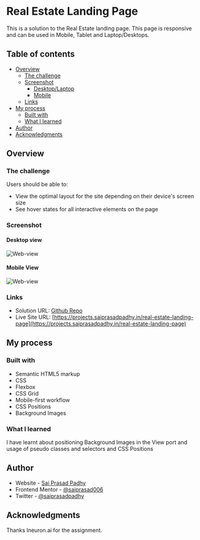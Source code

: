 # Real Estate Landing Page

This is a solution to the Real Estate landing page. This page is responsive and can be used in Mobile, Tablet and Laptop/Desktops.

## Table of contents

- [Overview](#overview)
  - [The challenge](#the-challenge)
  - [Screenshot](#screenshot)
      - [Desktop/Laptop](#desktop-view)
      - [Mobile](#mobile-view)
  - [Links](#links)
- [My process](#my-process)
  - [Built with](#built-with)
  - [What I learned](#what-i-learned)
- [Author](#author)
- [Acknowledgments](#acknowledgments)


## Overview

### The challenge

Users should be able to:

- View the optimal layout for the site depending on their device's screen size
- See hover states for all interactive elements on the page

### Screenshot

#### Desktop view
![Web-view](./Photos/web-output.png)

#### Mobile View
![Web-view](./Photos/mobile-output.png)

### Links

- Solution URL: [Github Repo](https://github.com/Padhysai/real-estate-landing-page)
- Live Site URL: [https://projects.saiprasadpadhy.in/real-estate-landing-page](https://projects.saiprasadpadhy.in/real-estate-landing-page)

## My process

### Built with

- Semantic HTML5 markup
- CSS
- Flexbox
- CSS Grid
- Mobile-first workflow
- CSS Positions
- Background Images


### What I learned

I have learnt about positioning Background Images in the View port and usage of pseudo classes and selectors and CSS Positions

## Author

- Website - [Sai Prasad Padhy](https://projects.saiprasadpadhy.in/)
- Frontend Mentor - [@saiprasad006](https://blog.saiprasadpadhy.in/)
- Twitter - [@saiprasadpadhy](https://www.linkedin.com/in/saiprasadpadhy/)


## Acknowledgments

Thanks Ineuron.ai for the assignment.

